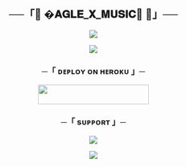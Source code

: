 <h2 align="center">
    ──「🌸 �𝐀𝐆𝐋𝐄_𝐗_𝐌𝐔𝐒𝐈𝐂🎵 🌸」──
</h2>

<p align="center">
  <img src="https://telegra.ph/file/b04efdacbf4b67079a6a4.jpg">
</p>



<p align="center">
  <img src="https://telegra.ph/file/b04efdacbf4b67079a6a4.jpg">
</p>

<h3 align="center">
    ─「 ᴅᴇᴩʟᴏʏ ᴏɴ ʜᴇʀᴏᴋᴜ 」─
</h3>

<p align="center"><a href="https://dashboard.heroku.com/new?template=https://github.com/EAGELOP/EAGLEXMUSIC"> <img src="https://img.shields.io/badge/Deploy%20On%20Heroku-black?style=for-the-badge&logo=heroku" width="220" height="38.45"/></a></p>


<h3 align="center">
    ─「 sᴜᴩᴩᴏʀᴛ 」─
</h3>

<p align="center">
<a href="https://telegram.me/+f1wa7kPVgXkzYjg1"><img src="https://img.shields.io/badge/-Support%20Group-blue.svg?style=for-the-badge&logo=Telegram"></a>
</p>

<p align="center">
<a href="https://t.me/EAGEL_OP"><img src="https://img.shields.io/badge/-Support%20Channel-blue.svg?style=for-the-badge&logo=Telegram"></a>
</p>
</b>
